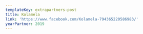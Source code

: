 ```yaml
---
templateKey: extrapartners-post
title: Kolamela
link: 'https://www.facebook.com/Kolamela-794365220586983/'
yearPartner: 2019
---
```


